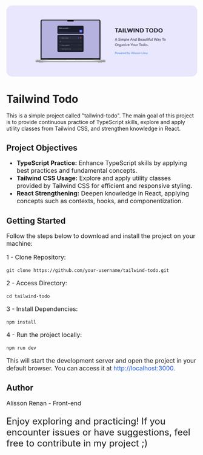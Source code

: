 ![Thumbnail](./public/images/bg-todo-list.png)

# Tailwind Todo

<p>This is a simple project called "tailwind-todo". The main goal of this project is to provide continuous practice of TypeScript skills, explore and apply utility classes from Tailwind CSS, and strengthen knowledge in React.</p>

## Project Objectives

<ul style="font-size: 16px">
    <li>
        <b>TypeScript Practice:</b> Enhance TypeScript skills by applying best practices and fundamental concepts.
    </li>
    <li>
        <b>Tailwind CSS Usage:</b> Explore and apply utility classes provided by Tailwind CSS for efficient and responsive styling.
    </li>
    <li>
        <b>React Strengthening:</b> Deepen knowledge in React, applying concepts such as contexts, hooks, and componentization.
    </li>
</ul>


## Getting Started
<p style="font-size: 16px">Follow the steps below to download and install the project on your machine:</p>

<p style="font-size: 16px">1 - Clone Repository:</p>

```
git clone https://github.com/your-username/tailwind-todo.git
```
<p style="font-size: 16px">2 - Access Directory:</p>

```
cd tailwind-todo
```
<p style="font-size: 16px">3 - Install Dependencies:</p>

```
npm install
```
<p style="font-size: 16px">4 - Run the project locally:</p>

```
npm run dev
```

<p style="font-size: 16px">This will start the development server and open the project in your default browser. You can access it at <span style="color: #1D58EF">http://localhost:3000.</span></p>

## Author

<p style="font-size: 16px">Alisson Renan - Front-end</p>

<p style="line-height: 120%; font-size: 24px">Enjoy exploring and practicing! If you encounter issues or have suggestions, feel free to contribute in my project ;)</p>